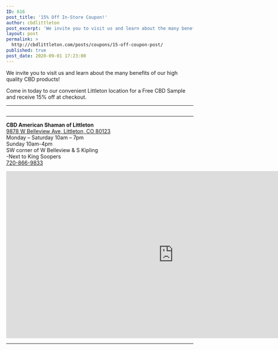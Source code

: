 ```yaml
---
ID: 616
post_title: '15% Off In-Store Coupon!'
author: cbdlittleton
post_excerpt: 'We invite you to visit us and learn about the many benefits of our high quality CBD products! Come in today to our convenient Littleton location for a Free CBD Sample and receive 15% off at checkout.'
layout: post
permalink: >
  http://cbdlittleton.com/posts/coupons/15-off-coupon-post/
published: true
post_date: 2020-09-01 17:23:00
---
```

<!-- wp:paragraph -->
<p>We invite you to visit us and learn about the many benefits of our high quality CBD products!</p>
<!-- /wp:paragraph -->

<!-- wp:paragraph -->
<p>Come in today to our convenient Littleton location for a Free CBD Sample and receive 15% off at checkout.</p>
<!-- /wp:paragraph -->

<!-- wp:separator -->
<hr class="wp-block-separator"/>
<!-- /wp:separator -->

<!-- wp:image {"id":615,"sizeSlug":"large","linkDestination":"media"} -->
<figure class="wp-block-image size-large"><a href="https://cbdlittleton.com/wp-content/uploads/2020/09/15-off-coupon.jpg" target="_blank" rel="noopener noreferrer"><img src="http://cbdlittleton.com/wp-content/uploads/2020/09/15-off-coupon-1024x638.jpg" alt="" class="wp-image-615"/></a></figure>
<!-- /wp:image -->

<!-- wp:separator -->
<hr class="wp-block-separator"/>
<!-- /wp:separator -->

<!-- wp:paragraph -->
<p><strong>CBD American Shaman of Littleton</strong><br><a href="https://goo.gl/maps/n82b8KhtKeDEc5ML8">9878 W Belleview Ave, Littleton, CO 80123</a><br>Monday – Saturday 10am – 7pm<br>Sunday 10am-4pm<br>SW corner of W Belleview &amp; S Kipling<br>-Next to King Soopers<br><a href="tel:+1-720-866-9833">720-866-9833</a></p>
<!-- /wp:paragraph -->

<!-- wp:html -->
<iframe src="https://www.google.com/maps/embed?pb=!1m14!1m8!1m3!1d12292.559092913925!2d-105.1082046!3d39.6240566!3m2!1i1024!2i768!4f13.1!3m3!1m2!1s0x0%3A0xb9a70bcc05c49a3f!2sCBD%20American%20Shaman%20of%20Littleton!5e0!3m2!1sen!2sus!4v1599277105150!5m2!1sen!2sus" width="900" height="450" frameborder="0" style="border:0;" allowfullscreen="" aria-hidden="false" tabindex="0"></iframe>
<!-- /wp:html -->

<!-- wp:separator -->
<hr class="wp-block-separator"/>
<!-- /wp:separator -->